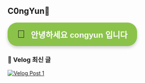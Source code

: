 ## C0ngYun👋

<div style="
    display: flex;
    align-items: center;
    background-color: #8BC34A; /* 초록색 배경 */
    border-radius: 25px; /* 둥글둥글 */
    padding: 15px 25px;
    width: fit-content;
    font-family: 'Arial', sans-serif;
    box-shadow: 0 4px 8px rgba(0,0,0,0.2);
">
    <div style="font-size: 2em; margin-right: 15px;">🐣</div>
    <div style="
        font-size: 1.5em;
        color: white;
        font-weight: bold;
    ">
        안녕하세요 congyun 입니다
    </div>
</div>


### 📝 Velog 최신 글

[![Velog Post 1](https://velog-readme-stats.vercel.app/api?name=congyun)](https://velog.io/@congyun/posts)




